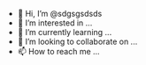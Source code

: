 - 👋 Hi, I’m @sdgsgsdsds
- 👀 I’m interested in ...
- 🌱 I’m currently learning ...
- 💞️ I’m looking to collaborate on ...
- 📫 How to reach me ...

<!---
sdgsgsdsds/sdgsgsdsds is a ✨ special ✨ repository because its `README.md` (this file) appears on your GitHub profile.
You can click the Preview link to take a look at your changes.
--->
